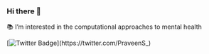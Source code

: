 ### Hi there 👋

:books: I’m interested in the computational approaches to mental health

[![Twitter Badge](https://img.shields.io/badge/-@PraveenS_-1ca0f1?style=flat&labelColor=1ca0f1&logo=twitter&logoColor=white&link=https://twitter.com/PraveenS_)](https://twitter.com/PraveenS_)

<!--
**psuthaharan/psuthaharan** is a ✨ _special_ ✨ repository because its `README.md` (this file) appears on your GitHub profile.

Here are some ideas to get you started:

- 🔭 I’m currently working on ...
- 🌱 I’m currently learning ...
- 👯 I’m looking to collaborate on ...
- 🤔 I’m looking for help with ...
- 💬 Ask me about ...
- 📫 How to reach me: ...
- 😄 Pronouns: ...
- ⚡ Fun fact: ...
-->
